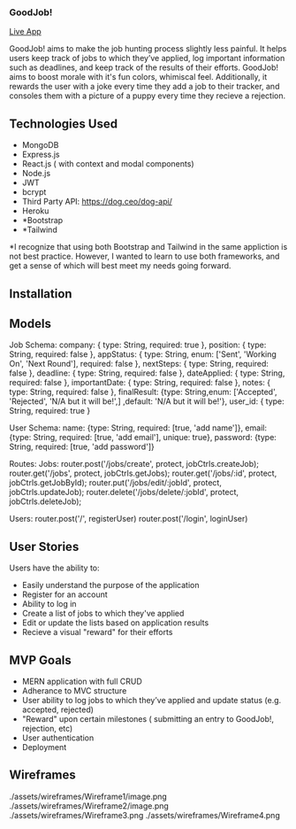 ### GoodJob!

[Live App](https://goodjobsoproud.herokuapp.com/home)

GoodJob! aims to make the job hunting process slightly less painful. It helps users keep track of jobs to which they’ve applied, log important information such as deadlines, and keep track of the results of their efforts.  GoodJob! aims to boost morale with it's fun colors, whimiscal feel.  Additionally, it rewards the user with a joke every time they add a job to their tracker, and consoles them with a picture of a puppy every time they recieve a rejection.



## Technologies Used

- MongoDB
- Express.js
- React.js ( with context and modal components)
- Node.js
- JWT
- bcrypt
- Third Party API: https://dog.ceo/dog-api/
- Heroku
- *Bootstrap
- *Tailwind

*I recognize that using both Bootstrap and Tailwind in the same appliction is not best practice. However, I wanted to learn to use both frameworks, and get a sense of which will best meet my needs going forward.

## Installation 


## Models

Job Schema:
  company: { type: String, required: true },
  position: { type: String, required: false },
  appStatus: { type: String, enum: ['Sent', 'Working On', 'Next Round'], required: false },
  nextSteps: { type: String, required: false },
  deadline: { type: String, required: false },
  dateApplied: { type: String, required: false },
  importantDate: { type: String, required: false },
  notes: { type: String, required: false },
  finalResult: {type: String,enum: ['Accepted', 'Rejected', 'N/A but it will be!',] ,default: 'N/A but it will be!'}, 
  user_id: { type: String, required: true }

User Schema:
  name: {type: String, required: [true, 'add name']},
  email: {type: String, required: [true, 'add email'], unique: true},
  password: {type: String, required: [true, 'add password']}


Routes:
   Jobs:
   router.post('/jobs/create', protect, jobCtrls.createJob);
   router.get('/jobs', protect, jobCtrls.getJobs);
   router.get('/jobs/:id', protect, jobCtrls.getJobById);
   router.put('/jobs/edit/:jobId', protect, jobCtrls.updateJob);
   router.delete('/jobs/delete/:jobId', protect, jobCtrls.deleteJob);

   Users:
   router.post('/', registerUser)
   router.post('/login', loginUser)



## User Stories

Users have the ability to:

- Easily understand the purpose of the application
- Register for an account
- Ability to log in 
- Create a list of jobs to which they've applied
- Edit or update the lists based on application results
- Recieve a  visual "reward" for their efforts

## MVP Goals

- MERN application with full CRUD
- Adherance to MVC structure
- User ability to log jobs to which they’ve   applied and update status (e.g. accepted, rejected)
- "Reward" upon certain milestones ( submitting an entry to GoodJob!, rejection, etc)
- User authentication
- Deployment

## Wireframes

./assets/wireframes/Wireframe1/image.png
./assets/wireframes/Wireframe2/image.png
./assets/wireframes/Wireframe3.png
./assets/wireframes/Wireframe4.png


